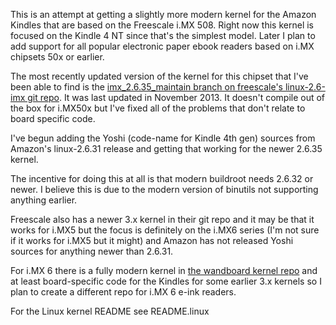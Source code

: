 
This is an attempt at getting a slightly more modern kernel for the Amazon Kindles that are based on the Freescale i.MX 508. Right now this kernel is focused on the Kindle 4 NT since that's the simplest model. Later I plan to add support for all popular electronic paper ebook readers based on i.MX chipsets 50x or earlier.

The most recently updated version of the kernel for this chipset that I've been able to find is the [imx_2.6.35_maintain branch on freescale's linux-2.6-imx git repo](http://git.freescale.com/git/cgit.cgi/imx/linux-2.6-imx.git/?h=imx_2.6.35_maintain). It was last updated in November 2013. It doesn't compile out of the box for i.MX50x but I've fixed all of the problems that don't relate to board specific code. 

I've begun adding the Yoshi (code-name for Kindle 4th gen) sources from Amazon's linux-2.6.31 release and getting that working for the newer 2.6.35 kernel.

The incentive for doing this at all is that modern buildroot needs 2.6.32 or newer. I believe this is due to the modern version of binutils not supporting anything earlier.

Freescale also has a newer 3.x kernel in their git repo and it may be that it works for i.MX5 but the focus is definitely on the i.MX6 series (I'm not sure if it works for i.MX5 but it might) and Amazon has not released Yoshi sources for anything newer than 2.6.31.

For i.MX 6 there is a fully modern kernel in [the wandboard kernel repo](https://github.com/wandboard-org/linux) and at least board-specific code for the Kindles for some earlier 3.x kernels so I plan to create a different repo for i.MX 6 e-ink readers.

For the Linux kernel README see README.linux